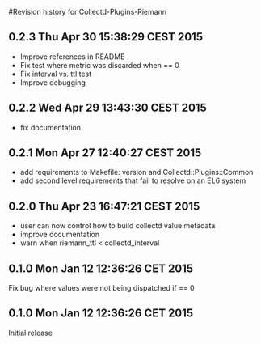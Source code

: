 #Revision history for Collectd-Plugins-Riemann

## 0.2.3 Thu Apr 30 15:38:29 CEST 2015

* Improve references in README
* Fix test where metric was discarded when == 0
* Fix interval vs. ttl test
* Improve debugging

## 0.2.2 Wed Apr 29 13:43:30 CEST 2015

* fix documentation

## 0.2.1 Mon Apr 27 12:40:27 CEST 2015

* add requirements to Makefile: version and Collectd::Plugins::Common
* add second level requirements that fail to resolve on an EL6 system

## 0.2.0 Thu Apr 23 16:47:21 CEST 2015

* user can now control how to build collectd value metadata
* improve documentation
* warn when riemann_ttl < collectd_interval

## 0.1.0 Mon Jan 12 12:36:26 CET 2015
Fix bug where values were not being dispatched if == 0

## 0.1.0 Mon Jan 12 12:36:26 CET 2015
Initial release

